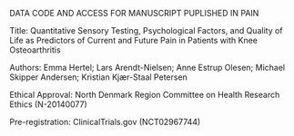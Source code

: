 DATA CODE AND ACCESS FOR MANUSCRIPT PUPLISHED IN PAIN


Title: Quantitative Sensory Testing, Psychological Factors, and Quality of Life as Predictors of Current and Future Pain in Patients with Knee Osteoarthritis

Authors: Emma Hertel; Lars Arendt-Nielsen; Anne Estrup Olesen; Michael Skipper Andersen; Kristian Kjær-Staal Petersen

Ethical Approval: North Denmark Region Committee on Health Research Ethics (N-20140077)

Pre-registration: ClinicalTrials.gov (NCT02967744)
